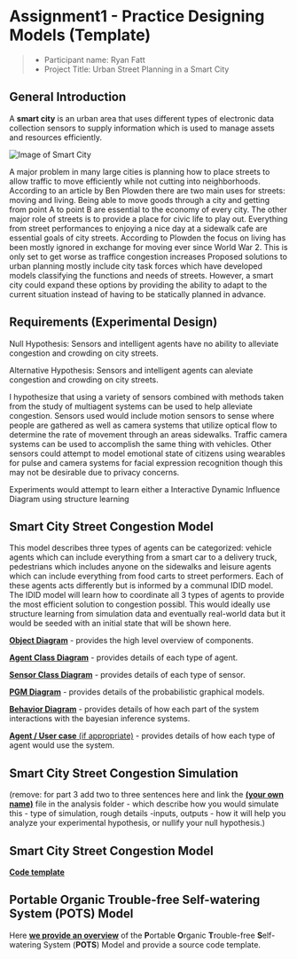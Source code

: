 # Assignment1 - Practice Designing Models (Template)

> * Participant name: Ryan Fatt
> * Project Title: Urban Street Planning in a Smart City
## General Introduction

A **smart city** is an urban area that uses different types of electronic data collection sensors to supply information which is used to manage assets and resources efficiently.

![Image of Smart City](images/smartcity.png)

A major problem in many large cities is planning how to place streets to allow traffic to move efficiently while not cutting into neighborhoods.
According to an article by Ben Plowden there are two main uses for streets: moving and living. Being able to move goods through a city and getting from point A to point B are essential to the economy of every city.
The other major role of streets is to provide a place for civic life to play out. Everything from street performances to enjoying a nice day at a sidewalk cafe are essential goals of city streets.
According to Plowden the focus on living has been mostly ignored in exchange for moving ever since World War 2. This is only set to get worse as traffice congestion increases
Proposed solutions to urban planning mostly include city task forces which have developed models classifying the functions and needs of streets. However, a smart city could expand these options by providing the ability to adapt to the 
current situation instead of having to be statically planned in advance.

## Requirements (Experimental Design)
Null Hypothesis: Sensors and intelligent agents have no ability to alleviate congestion and crowding on city streets.

Alternative Hypothesis: Sensors and intelligent agents can aleviate congestion and crowding on city streets.

I hypothesize that using a variety of sensors combined with methods taken from the study of multiagent systems can be used to help alleviate congestion. 
Sensors used would include motion sensors to sense where people are gathered as well as camera systems that utilize optical flow to determine the rate of movement through an areas sidewalks. 
Traffic camera systems can be used to accomplish the same thing with vehicles. Other sensors could attempt to model emotional state of citizens using wearables for pulse and camera systems for facial expression recognition though
this may not be desirable due to privacy concerns.

Experiments would attempt to learn either a Interactive Dynamic Influence Diagram using structure learning
## Smart City Street Congestion Model

This model describes three types of agents can be categorized: vehicle agents which can include everything from a smart car to a delivery truck, pedestrians which includes anyone on the sidewalks and leisure agents which can include 
everything from food carts to street performers. Each of these agents acts differently but is informed by a communal IDID model. The IDID model will learn how to coordinate all 3 types of agents to provide the most efficient
solution to congestion possibl. This would ideally use structure learning from simulation data and eventually real-world data but it would be seeded with an initial state that will be shown here. 

[**Object Diagram**](model/object_diagram.md) - provides the high level overview of components.

[**Agent Class Diagram**](model/agent_diagram.md) - provides details of each type of agent.

[**Sensor Class Diagram**](model/sensor_diagram.md) - provides details of each type of sensor.

[**PGM Diagram**](model/pgm_diagram.md) - provides details of the probabilistic graphical models.

[**Behavior Diagram**](model/behavior_diagram.md) - provides details of how each part of the system interactions with the bayesian inference systems.

[**Agent / User case** (if appropriate)](model/agent_usecase_diagram.md) - provides details of how each type of agent would use the system.

## Smart City Street Congestion Simulation

(remove: for part 3 add two to three sentences here and link the [**(your own name)**](model/README.md) file in the analysis folder - which describe how you would simulate this - type of simulation, rough details -inputs, outputs - how it will help you analyze your experimental hypothesis, or nullify your null hypothesis.)


## Smart City Street Congestion Model
[**Code template**](code/streetcongestion/README.md)

## **P**ortable **O**rganic **T**rouble-free **S**elf-watering System (**POTS**) Model
Here [**we provide an overview**](code/POTS_system/README.md) of the **P**ortable **O**rganic **T**rouble-free **S**elf-watering System (**POTS**) Model and provide a source code template.
